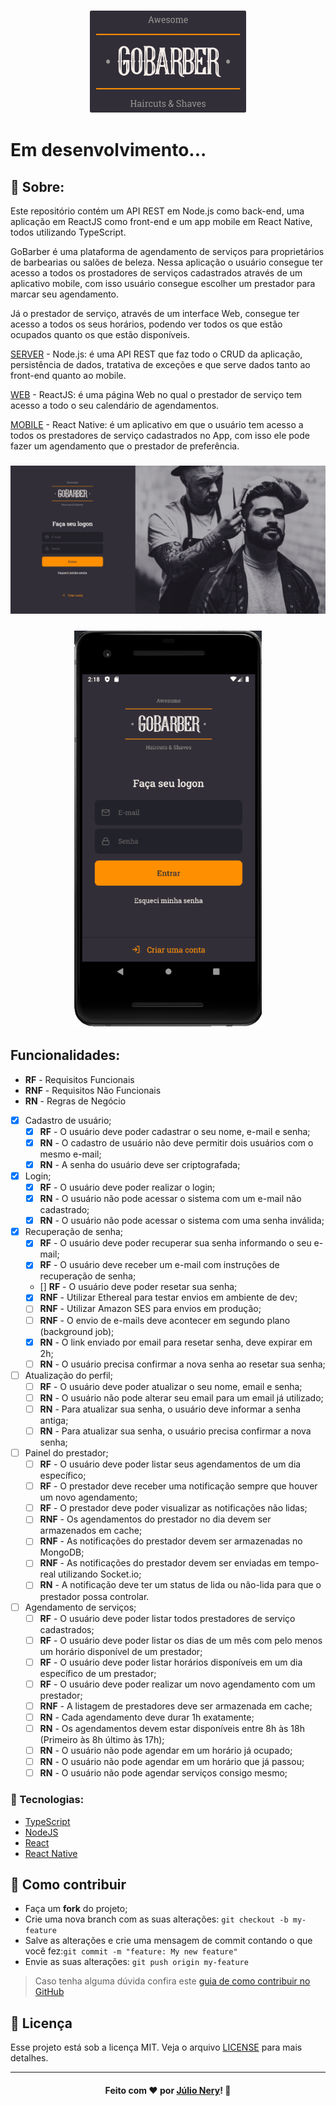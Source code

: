 <h3 align="center">
    <img alt="Logo" title="#logo" width="250px" src="https://raw.githubusercontent.com/julionery/docs/12512ed22b35576b0e8e5b8d409f89fa3a50b7d8/GoBarber/logo.svg">
</h3>

# Em desenvolvimento...

## :page_with_curl: Sobre:

Este repositório contém um API REST em Node.js como back-end, uma aplicação em ReactJS como front-end e um app mobile em React Native, todos utilizando TypeScript.

GoBarber é uma plataforma de agendamento de serviços para proprietários de barbearias ou salões de beleza. Nessa aplicação o usuário consegue ter acesso a todos os prostadores de serviços cadastrados através de um aplicativo mobile, com isso usuário consegue escolher um prestador para marcar seu agendamento.

Já o prestador de serviço, através de um interface Web, consegue ter acesso a todos os seus horários, podendo ver todos os que estão ocupados quanto os que estão disponíveis.

[SERVER](https://github.com/julionery/gobarber-node-react-reactnative/tree/master/server) - Node.js: é uma API REST que faz todo o CRUD da aplicação, persistência de dados, tratativa de exceções e que serve dados tanto ao front-end quanto ao mobile.

[WEB](https://github.com/julionery/gobarber-node-react-reactnative/tree/master/web) - ReactJS: é uma página Web no qual o prestador de serviço tem acesso a todo o seu calendário de agendamentos.

[MOBILE](https://github.com/julionery/gobarber-node-react-reactnative/tree/master/mobile) - React Native: é um aplicativo em que o usuário tem acesso a todos os prestadores de serviço cadastrados no App, com isso ele pode fazer um agendamento que o prestador de preferência.

<h3 align="center">
    <img alt="Web" title="Web" src="https://github.com/julionery/docs/blob/master/GoBarber/gobarber-signup.gif?raw=true">
</h3>  

<h3 align="center">
    <img alt="Mobile" title="Mobile" width="300px" src="https://github.com/julionery/docs/blob/master/GoBarber/gobarber-signup-mobile.gif?raw=true?">
</h3>  

## Funcionalidades:
- **RF** - Requisitos Funcionais
- **RNF** - Requisitos Não Funcionais
- **RN** - Regras de Negócio

- [x] Cadastro de usuário;
  - [x] **RF** - O usuário deve poder cadastrar o seu nome, e-mail e senha;
  - [x] **RN** - O cadastro de usuário não deve permitir dois usuários com o mesmo e-mail;
  - [x] **RN** - A senha do usuário deve ser criptografada;
- [x] Login;
  - [x] **RF** - O usuário deve poder realizar o login;
  - [x] **RN** - O usuário não pode acessar o sistema com um e-mail não cadastrado;
  - [x] **RN** - O usuário não pode acessar o sistema com uma senha inválida;
- [x] Recuperação de senha;
  - [x] **RF** - O usuário deve poder recuperar sua senha informando o seu e-mail;
  - [x] **RF** - O usuário deve receber um e-mail com instruções de recuperação de senha;
  - [] **RF** - O usuário deve poder resetar sua senha;
  - [x] **RNF** - Utilizar Ethereal para testar envios em ambiente de dev;
  - [ ] **RNF** - Utilizar Amazon SES para envios em produção;
  - [ ] **RNF** - O envio de e-mails deve acontecer em segundo plano (background job);
  - [x] **RN** - O link enviado por email para resetar senha, deve expirar em 2h;
  - [ ] **RN** - O usuário precisa confirmar a nova senha ao resetar sua senha;
- [ ] Atualização do perfil;
  - [ ] **RF** - O usuário deve poder atualizar o seu nome, email e senha;
  - [ ] **RN** - O usuário não pode alterar seu email para um email já utilizado;
  - [ ] **RN** - Para atualizar sua senha, o usuário deve informar a senha antiga;
  - [ ] **RN** - Para atualizar sua senha, o usuário precisa confirmar a nova senha;
- [ ] Painel do prestador;
  - [ ] **RF** - O usuário deve poder listar seus agendamentos de um dia específico;
  - [ ] **RF** - O prestador deve receber uma notificação sempre que houver um novo agendamento;
  - [ ] **RF** - O prestador deve poder visualizar as notificações não lidas;
  - [ ] **RNF** - Os agendamentos do prestador no dia devem ser armazenados em cache;
  - [ ] **RNF** - As notificações do prestador devem ser armazenadas no MongoDB;
  - [ ] **RNF** - As notificações do prestador devem ser enviadas em tempo-real utilizando Socket.io;
  - [ ] **RN** - A notificação deve ter um status de lida ou não-lida para que o prestador possa controlar.
- [ ] Agendamento de serviços;
  - [ ] **RF** - O usuário deve poder listar todos prestadores de serviço cadastrados;
  - [ ] **RF** - O usuário deve poder listar os dias de um mês com pelo menos um horário disponível de um prestador;
  - [ ] **RF** - O usuário deve poder listar horários disponíveis em um dia específico de um prestador;
  - [ ] **RF** - O usuário deve poder realizar um novo agendamento com um prestador;
  - [ ] **RNF** - A listagem de prestadores deve ser armazenada em cache;
  - [ ] **RN** - Cada agendamento deve durar 1h exatamente;
  - [ ] **RN** - Os agendamentos devem estar disponíveis entre 8h às 18h (Primeiro às 8h último às 17h);
  - [ ] **RN** - O usuário não pode agendar em um horário já ocupado;
  - [ ] **RN** - O usuário não pode agendar em um horário que já passou;
  - [ ] **RN** - O usuário não pode agendar serviços consigo mesmo;

### :rocket: Tecnologias:
- [TypeScript](https://www.typescriptlang.org/)
- [NodeJS](https://nodejs.org/en/)
- [React](https://reactjs.org/ "ReactJS")
- [React Native](https://reactnative.dev/ "React Native")
 
<i id="contribuir"></i>

## :link: Como contribuir

- Faça um **fork** do projeto;
- Crie uma nova branch com as suas alterações: `git checkout -b my-feature`
- Salve as alterações e crie uma mensagem de commit contando o que você fez:`git commit -m "feature: My new feature"`
- Envie as suas alterações: `git push origin my-feature`

> Caso tenha alguma dúvida confira este [guia de como contribuir no GitHub](https://github.com/firstcontributions/first-contributions)

## :memo: Licença
Esse projeto está sob a licença MIT. Veja o arquivo [LICENSE](LICENSE) para mais detalhes.


---

<h4 align="center">
    Feito com ❤ por <a href="https://www.linkedin.com/in/julio-nery/" target="_blank">Júlio Nery</a>!
    <g-emoji class="g-emoji" alias="wave" fallback-src="https://github.githubassets.com/images/icons/emoji/unicode/1f44b.png">👋</g-emoji>
</h4>
